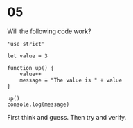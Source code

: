 # 05

Will the following code work?

    'use strict'
    
    let value = 3

    function up() {
        value++
        message = "The value is " + value 
    }

    up()
    console.log(message)  

First think and guess. Then try and verify.


